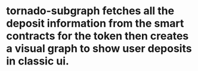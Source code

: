 # tornado-subgraph fetches all the deposit information from the smart contracts for the token then creates a visual graph to show user deposits in classic ui.
